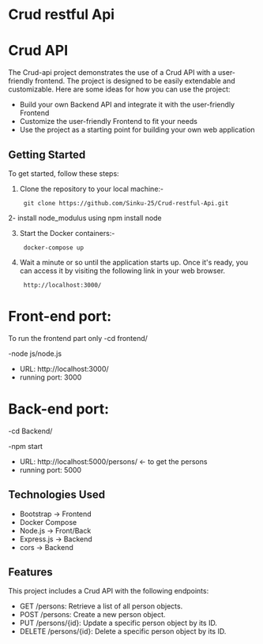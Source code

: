 # Crud restful Api

#  Crud API

The Crud-api project demonstrates the use of a Crud API with a user-friendly frontend.
The project is designed to be easily extendable and customizable. Here are some ideas for how you can use the project:

- Build your own Backend API and integrate it with the user-friendly Frontend
- Customize the user-friendly Frontend to fit your needs
- Use the project as a starting point for building your own web application

## Getting Started

To get started, follow these steps:

1. Clone the repository to your local machine:-

        git clone https://github.com/Sinku-25/Crud-restful-Api.git

2- install node_modulus using npm install node

3. Start the Docker containers:-

        docker-compose up

4. Wait a minute or so until the application starts up. Once it's ready, you can access it by visiting the following link in your web browser.

        http://localhost:3000/


# Front-end port:
To run the frontend part only
-cd frontend/

-node js/node.js

- URL: http://localhost:3000/
- running port: 3000

# Back-end port:
-cd Backend/

-npm start

- URL: http://localhost:5000/persons/        <- to get the persons
- running port: 5000
## Technologies Used
- Bootstrap -> Frontend
- Docker Compose 
- Node.js -> Front/Back
- Express.js -> Backend
- cors -> Backend



## Features

This project includes a Crud API with the following endpoints:

- GET /persons: Retrieve a list of all person objects.
- POST /persons: Create a new person object.
- PUT /persons/{id}:  Update a specific person object by its ID.
- DELETE /persons/{id}:  Delete a specific person object by its ID.
